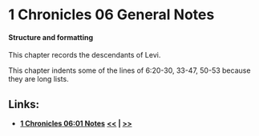 # 1 Chronicles 06 General Notes #

#### Structure and formatting ####

This chapter records the descendants of Levi.

This chapter indents some of the lines of 6:20-30, 33-47, 50-53 because they are long lists. 

## Links: ##

* __[1 Chronicles 06:01 Notes](./01.md)__
__[<<](../05/intro.md) | [>>](../07/intro.md)__